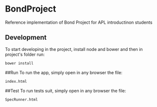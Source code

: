 # BondProject
Reference implementation of Bond Project for APL introductinon students

## Development
To start developing in the project, install node and bower and then in project's folder run:
```bash
bower install
```

##Run 
To run the app, simply open in any browser the file:
```bash
index.html
```

##Test 
To run tests suit, simply open in any browser the file:
```bash
SpecRunner.html
```
